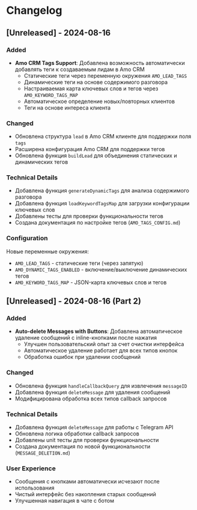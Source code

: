 # Changelog

## [Unreleased] - 2024-08-16

### Added
- **Amo CRM Tags Support**: Добавлена возможность автоматически добавлять теги к создаваемым лидам в Amo CRM
  - Статические теги через переменную окружения `AMO_LEAD_TAGS`
  - Динамические теги на основе содержимого разговора
  - Настраиваемая карта ключевых слов и тегов через `AMO_KEYWORD_TAGS_MAP`
  - Автоматическое определение новых/повторных клиентов
  - Теги на основе интереса клиента

### Changed
- Обновлена структура `lead` в Amo CRM клиенте для поддержки поля `tags`
- Расширена конфигурация Amo CRM для поддержки тегов
- Обновлена функция `buildLead` для объединения статических и динамических тегов

### Technical Details
- Добавлена функция `generateDynamicTags` для анализа содержимого разговора
- Добавлена функция `loadKeywordTagsMap` для загрузки конфигурации ключевых слов
- Добавлены тесты для проверки функциональности тегов
- Создана документация по настройке тегов (`AMO_TAGS_CONFIG.md`)

### Configuration
Новые переменные окружения:
- `AMO_LEAD_TAGS` - статические теги (через запятую)
- `AMO_DYNAMIC_TAGS_ENABLED` - включение/выключение динамических тегов
- `AMO_KEYWORD_TAGS_MAP` - JSON-карта ключевых слов и тегов

## [Unreleased] - 2024-08-16 (Part 2)

### Added
- **Auto-delete Messages with Buttons**: Добавлена автоматическое удаление сообщений с inline-кнопками после нажатия
  - Улучшен пользовательский опыт за счет очистки интерфейса
  - Автоматическое удаление работает для всех типов кнопок
  - Обработка ошибок при удалении сообщений

### Changed
- Обновлена функция `handleCallbackQuery` для извлечения `messageID`
- Добавлена функция `deleteMessage` для удаления сообщений
- Модифицирована обработка всех типов callback запросов

### Technical Details
- Добавлена функция `deleteMessage` для работы с Telegram API
- Обновлена логика обработки callback запросов
- Добавлены unit тесты для проверки функциональности
- Создана документация по новой функциональности (`MESSAGE_DELETION.md`)

### User Experience
- Сообщения с кнопками автоматически исчезают после использования
- Чистый интерфейс без накопления старых сообщений
- Улучшенная навигация в чате с ботом
